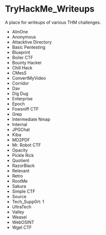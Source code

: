# TryHackMe_Writeups

A place for writeups of various THM challenges.

- AlinOne
- Anonymous
- Attacktive Directory
- Basic Pentesting
- Blueprint
- Boiler CTF
- Bounty Hacker
- Chill Hack
- CMesS
- ConvertMyVideo
- Corridor
- Dav
- Dig Dug
- Enterprise
- Epoch
- Fowsniff CTF
- Grep
- Intermediate Nmap
- Internal
- JPGChat
- Kiba
- MD2PDF
- Mr. Robot CTF
- Opacity
- Pickle Rick
- Quotient
- RazorBlack
- Relevant
- Retro
- RootMe
- Sakura
- Simple CTF
- Source
- Tech_Supp0rt: 1
- UltraTech
- Valley
- Weasel
- WebOSINT
- Wgel CTF
